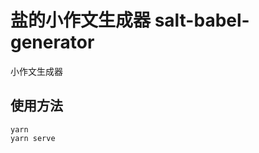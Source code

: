 <!--
 * @Author: Salt
 * @Date: 2022-07-10 00:22:02
 * @LastEditors: Salt
 * @LastEditTime: 2022-09-04 15:23:24
 * @Description: 说明文档
 * @FilePath: \salt-babel-generator\README.md
-->
# 盐的小作文生成器 salt-babel-generator

小作文生成器

## 使用方法

```batch
yarn
yarn serve
```
